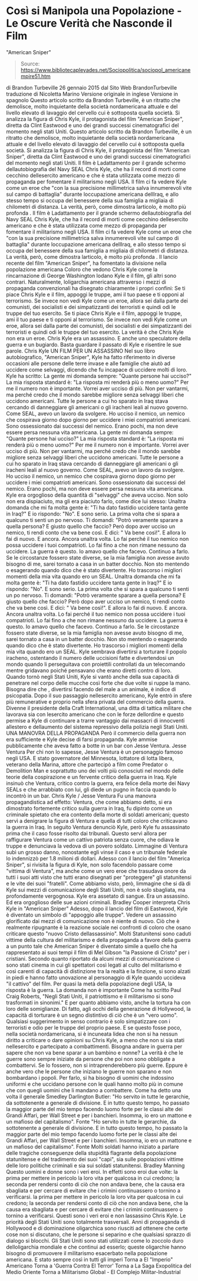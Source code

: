 # Così si Manipola una Popolazione - Le Oscure Verità che Nasconde il Film 
"American Sniper"

> Source: https://www.bibliotecapleyades.net/Sociopolitica/sociopol_americanempire51.htm

di Brandon Turbeville
26 gennaio 2015
dal Sito Web BrandonTurbeville
traduzione di Nicoletta Marino
Versione originale in inglese
Versione in spagnolo
Questo articolo scritto da Brandon Turbeville, è un ritratto che demolisce, molto inquietante della società nordamericana attuale e del livello elevato di lavaggio del cervello cui è sottoposta quella società. Si analizza la figura di Chris Kyle, il protagonista del film "American Sniper", diretta da Clint Eastwood e uno dei grandi successi cinematografici del momento negli stati Uniti.
Questo articolo scritto da Brandon Turbeville, è un ritratto che demolisce, molto inquietante della società nordamericana attuale e del livello elevato di lavaggio del cervello cui è sottoposta quella società.
Si analizza la figura di Chris Kyle, il protagonista del film "American Sniper", diretta da Clint Eastwood e uno dei grandi successi cinematografici del momento negli stati Uniti.
Il film è Ladattamento per il grande schermo dellautobiografia del Navy SEAL Chris Kyle, che ha il record di morti come cecchino dellesercito americano e che è stata utilizzata come mezzo di propaganda per fomentare il militarismo negli USA. Il film ci fa vedere Kyle come un eroe che "con la sua precisione millimetrica salva innumerevoli vite sul campo di battaglia" durante loccupazione americana dellIraq, e allo stesso tempo si occupa del benessere della sua famiglia a migliaia di chilometri di distanza. La verità, però, come dimostra larticolo, è molto più profonda .
Il film è Ladattamento per il grande schermo dellautobiografia del Navy SEAL Chris Kyle, che ha il record di morti come cecchino dellesercito americano e che è stata utilizzata come mezzo di propaganda per fomentare il militarismo negli USA.
Il film ci fa vedere Kyle come un eroe che "con la sua precisione millimetrica salva innumerevoli vite sul campo di battaglia" durante loccupazione americana dellIraq, e allo stesso tempo si occupa del benessere della sua famiglia a migliaia di chilometri di distanza.
La verità, però, come dimostra larticolo, è molto più profonda .
Il lancio recente del film "American Sniper", ha fomentato la divisione nella popolazione americana
Coloro che vedono Chris Kyle come la rincarnazione di George Washington lodano Kyle e il film, gli altri sono contrari.
Naturalmente, loligarchia americana attraverso i mezzi di propaganda convenzionali ha disegnato chiaramente i propri confini:
Se ti piace Chris Kyle e il film, appoggi le truppe, ami il tuo paese e ti opponi al terrorismo. Se invece non vedi Kyle come un eroe, allora sei dalla parte dei comunisti, dei socialisti e dei simpatizzanti dei terroristi e quindi odi le truppe del tuo esercito.
Se ti piace Chris Kyle e il film, appoggi le truppe, ami il tuo paese e ti opponi al terrorismo.
Se invece non vedi Kyle come un eroe, allora sei dalla parte dei comunisti, dei socialisti e dei simpatizzanti dei terroristi e quindi odi le truppe del tuo esercito.
La verità è che Chris Kyle non era un eroe. Chris Kyle era un assassino. E anche uno speculatore della guerra e un bugiardo.
Basta guardare il passato di Kyle e risentire le sue parole.
Chris Kyle
UN FILM PER UN ASSASSINO
Nel suo libro autobiografico, "American Sniper", Kyle ha fatto riferimento in diverse occasioni alle persone delle terre invase e alle famiglie che aiutò ad uccidere come selvaggi, dicendo che fu incapace di uccidere molti di loro.
Kyle ha scritto:
La gente mi domanda sempre: "Quante persone hai ucciso?" La mia risposta standard è: "La risposta mi renderà più o meno uomo?" Per me il numero non è importante. Vorrei aver ucciso di più. Non per vantarmi, ma perché credo che il mondo sarebbe migliore senza selvaggi liberi che uccidono americani. Tutte le persone a cui ho sparato in Iraq stava cercando di danneggiare gli americani o gli iracheni leali al nuovo governo. Come SEAL, avevo un lavoro da svolgere. Ho ucciso il nemico, un nemico che cospirava giorno dopo giorno per uccidere i miei compatrioti americani. Sono ossessionato dai successi del nemico. Erano pochi, ma non deve essere persa nessuna vita americana.
La gente mi domanda sempre: "Quante persone hai ucciso?" La mia risposta standard è: "La risposta mi renderà più o meno uomo?"
Per me il numero non è importante. Vorrei aver ucciso di più. Non per vantarmi, ma perché credo che il mondo sarebbe migliore senza selvaggi liberi che uccidono americani.
Tutte le persone a cui ho sparato in Iraq stava cercando di danneggiare gli americani o gli iracheni leali al nuovo governo.
Come SEAL, avevo un lavoro da svolgere. Ho ucciso il nemico, un nemico che cospirava giorno dopo giorno per uccidere i miei compatrioti americani. Sono ossessionato dai successi del nemico.
Erano pochi, ma non deve essere persa nessuna vita americana.
Kyle era orgoglioso della quantità di "selvaggi" che aveva ucciso.
Non solo non era dispiaciuto, ma gli era piaciuto farlo, come dice lui stesso:
Unaltra domanda che mi fa molta gente è: "Ti ha dato fastidio uccidere tanta gente in Iraq?" E io rispondo: "No". E sono serio. La prima volta che si spara a qualcuno ti senti un po nervoso. Ti domandi: "Potrò veramente sparare a quella persona? E giusto quello che faccio? Però dopo aver ucciso un nemico, ti rendi conto che va bene così. E dici: " Va bene così!". E allora lo fai di nuovo. E ancora. Ancora unaltra volta. Lo fai perché il tuo nemico non possa uccidere i tuoi compatrioti. Lo fai fino a che non rimane nessuno da uccidere. La guerra è questo. Io amavo quello che facevo. Continuo a farlo. Se le circostanze fossero state diverse, se la mia famiglia non avesse avuto bisogno di me, sarei tornato a casa in un batter docchio. Non sto mentendo o esagerando quando dico che è stato divertente. Ho trascorso i migliori momenti della mia vita quando ero un SEAL.
Unaltra domanda che mi fa molta gente è: "Ti ha dato fastidio uccidere tanta gente in Iraq?"
E io rispondo: "No".
E sono serio. La prima volta che si spara a qualcuno ti senti un po nervoso. Ti domandi: "Potrò veramente sparare a quella persona? E giusto quello che faccio? Però dopo aver ucciso un nemico, ti rendi conto che va bene così. E dici: " Va bene così!".
E allora lo fai di nuovo. E ancora. Ancora unaltra volta. Lo fai perché il tuo nemico non possa uccidere i tuoi compatrioti. Lo fai fino a che non rimane nessuno da uccidere.
La guerra è questo.
Io amavo quello che facevo. Continuo a farlo. Se le circostanze fossero state diverse, se la mia famiglia non avesse avuto bisogno di me, sarei tornato a casa in un batter docchio.
Non sto mentendo o esagerando quando dico che è stato divertente.
Ho trascorso i migliori momenti della mia vita quando ero un SEAL.
Kyle sembrava divertirsi a torturare il popolo iracheno, ostentando il numero delle uccisioni fatte e divertendosi un mondo quando li perseguitava con proiettili controllati da un telecomando mentre gridavano poiché pensavano che erano diretti contro di loro.
Quando tornò negli Stati Uniti, Kyle si vantò anche della sua capacità di penetrare nel corpo delle mucche così forte che due volte si ruppe la mano. Bisogna dire che , divertirsi facendo del male a un animale, è indice di psicopatia.
Dopo il suo passaggio nellesercito americano, Kyle entrò in sfere più remunerative e proprio nella sfera privata del commercio della guerra.
Divenne il presidente della Craft International, una ditta di tattica militare che lavorava sia con lesercito americano che con le forze dellordine e questo permise a Kyle di continuare a trarre vantaggio dai massacri di innocventi allestero e dellaumento del sistema repressivo della polizia negli Stati Uniti.
UNA MANOVRA DELLA PROPAGANDA
Però il commercio della guerra non era sufficiente e Kyle decise di farsi propaganda.
Kyle ammise pubblicamente che aveva fatto a botte in un bar con Jesse Ventura.
Jesse Ventura
Per chi non lo sapesse, Jesse Ventura è un personaggio famoso negli USA.
E stato governatore del Minnesota, lottatore di lotta libera, veterano della Marina, attore che partecipò a film come Predator o Demolition Man e soprattutto uno dei volti più conosciuti nel mondo delle teorie della cospirazione e un fervente critico della guerra in Iraq.
Kyle insinuò che Ventura, critico contro la guerra, era felice della morte dei Navy SEALs e che arrabbiato con lui, gli diede un pugno in faccia quando lo incontrò in un bar.
Chris Kyle / Jesse Ventura
Fu una manovra propagandistica ad effetto:
Ventura, che come abbiamo detto, si era dimostrato fortemente critico sulla guerra in Iraq, fu dipinto come un criminale spietato che era contento della morte di soldati americani; questo servì a denigrare la figura di Ventura e quella di tutti coloro che criticavano la guerra in Iraq.
In seguito Ventura denunciò Kyle, però Kyle fu assassinato prima che il caso fosse risolto dai tribunali.
Questo servì allora per raffigurare Ventura come un cattivo patriota senza cuore, che odiava le truppe e denunciava la vedova di un povero soldato.
Limmagine di Ventura subì un grosso danno, nonostante egli vinse il caso e un tribunale federale lo indennizzò per 1.8 milioni di dollari.
Adesso con il lancio del film "America Sniper", si rivisita la figura di Kyle, non solo facendolo passare come "vittima di Ventura", ma anche come un vero eroe che trasudava onore da tutti i suoi atti visto che tutti erano disegnati per "proteggere" gli statunitensi e le vite dei suoi "fratelli".
Come abbiamo visto, però, limmagine che si dà di Kyle sui mezzi di comunicazione degli Stati Uniti, non è solo sbagliata, ma profondamente vergognosa.
Kyle era assetato di sangue. Era un assassino. Ed era orgoglioso delle sue azioni criminali.
Bradley Cooper interpreta
Chris Kyle in "American Sniper"
Adesso, dopo il lancio del film di Eastwood, Kyle è diventato un simbolo di "appoggio alle truppe".
Vedere un assassino glorificato dai mezzi di comunicazione non è niente di nuovo. Ciò che è realmente ripugnante è la reazione sociale nei confronti di coloro che osano criticare questo "nuovo Cristo dellassassinio".
Molti Statunitensi sono caduti vittime della cultura del militarismo e della propaganda a favore della guerra a un punto tale che American Sniper è diventato simile a quello che ha rappresentato ai suoi tempi il film di Mel Gibson "la Passione di Cristo" per i cristiani.
Secondo quanto riportato da alcuni mezzi di comunicazione ci sono stati cinema in cui gli spettatori così legati al culto del militarismo e così carenti di capacità di distinzione tra la realtà e la finzione, si sono alzati in piedi e hanno fatto unovazione al personaggio di Kyle quando uccideva "il cattivo" del film.
Per quasi la metà della popolazione degli USA, la risposta è la guerra. La domanda non è importante
Come ha scritto Paul Craig Roberts,
"Negli Stati Uniti, il patriottismo e il militarismo si sono trasformati in sinonimi."
E per quanto abbiamo visto, anche la tortura ha con loro delle somiglianze.
Di fatto, agli occhi della generazione di Hollywood, la capacità di torturare è un segno distintivo di ciò che è un "vero uomo". Qualsiasi suggerimento in senso contrario è solo simpatizzare con i terroristi e odio per le truppe del proprio paese.
E se questo fosse poco, nella società nordamericana, si è incuneata lidea che non si ha nessun diritto a criticare o dare opinioni su Chris Kyle, a meno che non si sia stati nellesercito e partecipato a combattimenti.
Bisogna andare in guerra per sapere che non va bene sparar a un bambino e nonne?
La verità è che le guerre sono sempre iniziate da persone che poi non sono obbligate a combattervi. Se lo fossero, non si intraprenderebbero più guerre.
Eppure è anche vero che le persone che iniziano le guerre non sparano e non bombardano i popoli. Per farlo, si ha bisogno di uomini che indossino uniformi e che uccidano persone con le quali hanno molto più in comune che con quegli uomini che li mandano a combattere.
Come ha detto una volta il generale Smedley Darlington Butler:
"Ho servito in tutte le gerarchie, da sottotenente a generale di divisione. E in tutto questo tempo, ho passato la maggior parte del mio tempo facendo luomo forte per le classi alte dei Grandi Affari, per Wall Street e per i banchieri. Insomma, io ero un mattone e un mafioso del capitalismo". Fonte
"Ho servito in tutte le gerarchie, da sottotenente a generale di divisione.
E in tutto questo tempo, ho passato la maggior parte del mio tempo facendo luomo forte per le classi alte dei Grandi Affari, per Wall Street e per i banchieri.
Insomma, io ero un mattone e un mafioso del capitalismo".
Fonte
Molti soldati hanno iniziato a parlare delle tragiche conseguenze della stupidità flagrante della popolazione statunitense e del tradimento dei suoi "capi", sia sulle popolazioni vittime delle loro politiche criminali e sia sui soldati statunitensi.
Bradley Manning
Questo uomini e donne sono i veri eroi.
In effetti sono eroi due volte:
la prima per mettere in pericolo la loro vita per qualcosa in cui credono; la seconda per rendersi conto di ciò che non andava bene, che la causa era sbagliata e per cercare di evitare che i crimini continuassero o tornino a verificarsi.
la prima per mettere in pericolo la loro vita per qualcosa in cui credono;
la seconda per rendersi conto di ciò che non andava bene, che la causa era sbagliata e per cercare di evitare che i crimini continuassero o tornino a verificarsi.
Questi sono i veri eroi e non lassassino Chris Kyle.
Le priorità degli Stati Uniti sono totalmente trasversali.
Anni di propaganda di Hollywood e di dominazione oligarchica sono riusciti ad ottenere che certe cose non si discutano, che le persone si separino e che qualsiasi sprazzo di dialogo si blocchi.
Gli Stati Uniti sono stati utilizzati come lo zoccolo duro delloligarchia mondiale e che continui ad esserlo; queste oligarchie hanno bisogno di promuovere il militarismo esacerbato nella popolazione americana.
E stato sempre così in tutti gli imperi
Torna a El "Imperio" Americano
Torna a 'Guerra Contra El Terror'
Torna a La Saga Exopolitica del Medio Oriente
Torna a Militarismo Global - El Complejo Militar-Industrial
